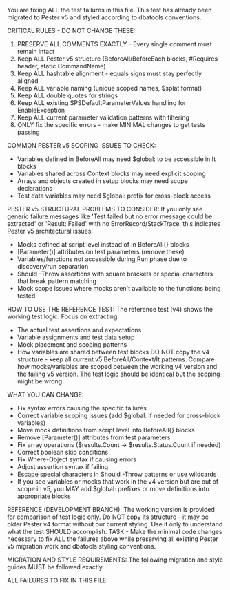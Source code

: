 You are fixing ALL the test failures in this file. This test has already been migrated to Pester v5 and styled according to dbatools conventions.

CRITICAL RULES - DO NOT CHANGE THESE:
1. PRESERVE ALL COMMENTS EXACTLY - Every single comment must remain intact
2. Keep ALL Pester v5 structure (BeforeAll/BeforeEach blocks, #Requires header, static CommandName)
3. Keep ALL hashtable alignment - equals signs must stay perfectly aligned
4. Keep ALL variable naming (unique scoped names, $splat<Purpose> format)
5. Keep ALL double quotes for strings
6. Keep ALL existing $PSDefaultParameterValues handling for EnableException
7. Keep ALL current parameter validation patterns with filtering
8. ONLY fix the specific errors - make MINIMAL changes to get tests passing

COMMON PESTER v5 SCOPING ISSUES TO CHECK:
- Variables defined in BeforeAll may need $global: to be accessible in It blocks
- Variables shared across Context blocks may need explicit scoping
- Arrays and objects created in setup blocks may need scope declarations
- Test data variables may need $global: prefix for cross-block access

PESTER v5 STRUCTURAL PROBLEMS TO CONSIDER:
If you only see generic failure messages like 'Test failed but no error message could be extracted' or 'Result: Failed' with no ErrorRecord/StackTrace, this indicates Pester v5 architectural issues:
- Mocks defined at script level instead of in BeforeAll{} blocks
- [Parameter()] attributes on test parameters (remove these)
- Variables/functions not accessible during Run phase due to discovery/run separation
- Should -Throw assertions with square brackets or special characters that break pattern matching
- Mock scope issues where mocks aren't available to the functions being tested

HOW TO USE THE REFERENCE TEST:
The reference test (v4) shows the working test logic. Focus on extracting:
- The actual test assertions and expectations
- Variable assignments and test data setup
- Mock placement and scoping patterns
- How variables are shared between test blocks
DO NOT copy the v4 structure - keep all current v5 BeforeAll/Context/It patterns.
Compare how mocks/variables are scoped between the working v4 version and the failing v5 version. The test logic should be identical but the scoping might be wrong.

WHAT YOU CAN CHANGE:
- Fix syntax errors causing the specific failures
- Correct variable scoping issues (add $global: if needed for cross-block variables)
- Move mock definitions from script level into BeforeAll{} blocks
- Remove [Parameter()] attributes from test parameters
- Fix array operations ($results.Count → $results.Status.Count if needed)
- Correct boolean skip conditions
- Fix Where-Object syntax if causing errors
- Adjust assertion syntax if failing
- Escape special characters in Should -Throw patterns or use wildcards
- If you see variables or mocks that work in the v4 version but are out of scope in v5, you MAY add $global: prefixes or move definitions into appropriate blocks

REFERENCE (DEVELOPMENT BRANCH):
The working version is provided for comparison of test logic only. Do NOT copy its structure - it may be older Pester v4 format without our current styling. Use it only to understand what the test SHOULD accomplish.
TASK - Make the minimal code changes necessary to fix ALL the failures above while preserving all existing Pester v5 migration work and dbatools styling conventions.

MIGRATION AND STYLE REQUIREMENTS:
The following migration and style guides MUST be followed exactly.

ALL FAILURES TO FIX IN THIS FILE: